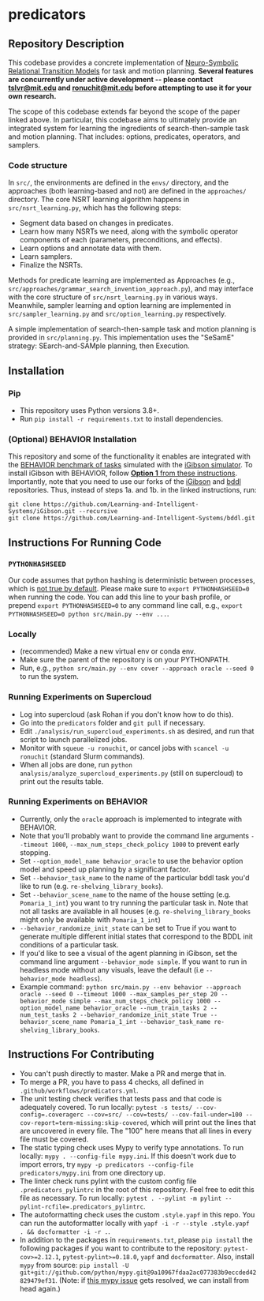 # predicators

## Repository Description

This codebase provides a concrete implementation of [Neuro-Symbolic Relational Transition Models](https://arxiv.org/abs/2105.14074) for task and motion planning. **Several features are concurrently under active development -- please contact <tslvr@mit.edu> and <ronuchit@mit.edu> before attempting to use it for your own research.**

The scope of this codebase extends far beyond the scope of the paper linked above. In particular, this codebase aims to ultimately provide an integrated system for learning the ingredients of search-then-sample task and motion planning. That includes: options, predicates, operators, and samplers.

### Code structure

In `src/`, the environments are defined in the `envs/` directory, and the approaches (both learning-based and not) are defined in the `approaches/` directory. The core NSRT learning algorithm happens in `src/nsrt_learning.py`, which has the following steps:
* Segment data based on changes in predicates.
* Learn how many NSRTs we need, along with the symbolic operator components of each (parameters, preconditions, and effects).
* Learn options and annotate data with them.
* Learn samplers.
* Finalize the NSRTs.

Methods for predicate learning are implemented as Approaches (e.g., `src/approaches/grammar_search_invention_approach.py`), and may interface with the core structure of `src/nsrt_learning.py` in various ways. Meanwhile, sampler learning and option learning are implemented in `src/sampler_learning.py` and `src/option_learning.py` respectively.

A simple implementation of search-then-sample task and motion planning is provided in `src/planning.py`. This implementation uses the "SeSamE" strategy: SEarch-and-SAMple planning, then Execution.

## Installation
### Pip
* This repository uses Python versions 3.8+.
* Run `pip install -r requirements.txt` to install dependencies.

### (Optional) BEHAVIOR Installation
This repository and some of the functionality it enables are integrated with the [BEHAVIOR benchmark of tasks](https://behavior.stanford.edu/benchmark-guide) simulated with the [iGibson simulator](https://github.com/StanfordVL/iGibson). To install iGibson with BEHAVIOR, follow [**Option 1** from these instructions](https://stanfordvl.github.io/behavior/installation.html). Importantly, note that you need to use our forks of the [iGibson](https://github.com/Learning-and-Intelligent-Systems/iGibson) and [bddl](https://github.com/Learning-and-Intelligent-Systems/bddl) repositories. Thus, instead of steps 1a. and 1b. in the linked instructions, run:
```
git clone https://github.com/Learning-and-Intelligent-Systems/iGibson.git --recursive
git clone https://github.com/Learning-and-Intelligent-Systems/bddl.git
```

## Instructions For Running Code

### `PYTHONHASHSEED`
Our code assumes that python hashing is deterministic between processes, which is [not true by default](https://stackoverflow.com/questions/30585108/disable-hash-randomization-from-within-python-program).
Please make sure to `export PYTHONHASHSEED=0` when running the code. You can add this line to your bash profile, or prepend `export PYTHONHASHSEED=0` to any command line call, e.g., `export PYTHONHASHSEED=0 python src/main.py --env ...`.

### Locally
* (recommended) Make a new virtual env or conda env.
* Make sure the parent of the repository is on your PYTHONPATH.
* Run, e.g., `python src/main.py --env cover --approach oracle --seed 0` to run the system.

### Running Experiments on Supercloud
* Log into supercloud (ask Rohan if you don't know how to do this).
* Go into the `predicators` folder and `git pull` if necessary.
* Edit `./analysis/run_supercloud_experiments.sh` as desired, and run that script to launch parallelized jobs.
* Monitor with `squeue -u ronuchit`, or cancel jobs with `scancel -u ronuchit` (standard Slurm commands).
* When all jobs are done, run `python analysis/analyze_supercloud_experiments.py` (still on supercloud) to print out the results table.

### Running Experiments on BEHAVIOR
* Currently, only the `oracle` approach is implemented to integrate with BEHAVIOR.
* Note that you'll probably want to provide the command line arguments `--timeout 1000`, `--max_num_steps_check_policy 1000` to prevent early stopping.
* Set `--option_model_name behavior_oracle` to use the behavior option model and speed up planning by a significant factor.
* Set `--behavior_task_name` to the name of the particular bddl task you'd like to run (e.g. `re-shelving_library_books`).
* Set `--behavior_scene_name` to the name of the house setting (e.g. `Pomaria_1_int`) you want to try running the particular task in. Note that not all tasks are available in all houses (e.g. `re-shelving_library_books` might only be available with `Pomaria_1_int`)
* `--behavior_randomize_init_state` can be set to True if you want to generate multiple different initial states that correspond to the BDDL init conditions of a particular task.
* If you'd like to see a visual of the agent planning in iGibson, set the command line argument `--behavior_mode simple`. If you want to run in headless mode without any visuals, leave the default (i.e `--behavior_mode headless`).
* Example command: `python src/main.py --env behavior --approach oracle --seed 0 --timeout 1000 --max_samples_per_step 20 --behavior_mode simple --max_num_steps_check_policy 1000 --option_model_name behavior_oracle --num_train_tasks 2 --num_test_tasks 2 --behavior_randomize_init_state True --behavior_scene_name Pomaria_1_int --behavior_task_name re-shelving_library_books`.

## Instructions For Contributing
* You can't push directly to master. Make a PR and merge that in.
* To merge a PR, you have to pass 4 checks, all defined in `.github/workflows/predicators.yml`.
* The unit testing check verifies that tests pass and that code is adequately covered. To run locally: `pytest -s tests/ --cov-config=.coveragerc --cov=src/ --cov=tests/ --cov-fail-under=100 --cov-report=term-missing:skip-covered`, which will print out the lines that are uncovered in every file. The "100" here means that all lines in every file must be covered.
* The static typing check uses Mypy to verify type annotations. To run locally: `mypy . --config-file mypy.ini`. If this doesn't work due to import errors, try `mypy -p predicators --config-file predicators/mypy.ini` from one directory up.
* The linter check runs pylint with the custom config file `.predicators_pylintrc` in the root of this repository. Feel free to edit this file as necessary. To run locally: `pytest . --pylint -m pylint --pylint-rcfile=.predicators_pylintrc`.
* The autoformatting check uses the custom `.style.yapf` in this repo. You can run the autoformatter locally with `yapf -i -r --style .style.yapf . && docformatter -i -r .`.
* In addition to the packages in `requirements.txt`, please `pip install` the following packages if you want to contribute to the repository: `pytest-cov>=2.12.1`, `pytest-pylint>=0.18.0`, `yapf` and `docformatter`. Also, install `mypy` from source: `pip install -U git+git://github.com/python/mypy.git@9a10967fdaa2ac077383b9eccded42829479ef31`. (Note: if [this mypy issue](https://github.com/python/mypy/issues/5485) gets resolved, we can install from head again.)
